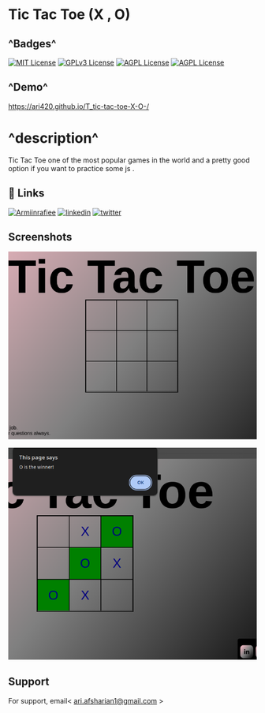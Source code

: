 
# Tic Tac Toe  (X , O)
## ^Badges^

[![MIT License](https://img.shields.io/badge/follow-Me-purpel.svg)](https://choosealicense.com/licenses/mit/)
[![GPLv3 License](https://img.shields.io/badge/contact-Me-red.svg)](https://opensource.org/licenses/)
[![AGPL License](https://img.shields.io/badge/Welcom_to-Ari_crazy_github-blue.svg)](http://www.gnu.org/licenses/agpl-3.0)
[![AGPL License](https://img.shields.io/badge/EVRYTING_I_DO-I_LOVE-violet.svg)](http://www.gnu.org/licenses/agpl-3.0)

## ^Demo^ 

https://ari420.github.io/T_tic-tac-toe-X-O-/
# ^description^
Tic Tac Toe one of the most popular games in the world and a pretty good option if you want to practice some  js . 
## 🔗 Links
[![Armiinrafiee](https://img.shields.io/badge/contact_master_parsa_ghorbanian-000?style=for-the-badge&logo=ko-fi&logoColor=white)](https://github.com/parsaGhorbanian/)
[![linkedin](https://img.shields.io/badge/linkedin-0A66C2?style=for-the-badge&logo=linkedin&logoColor=white)](https://www.linkedin.com/in/arian-afsharian-7a3903156/)
[![twitter](https://img.shields.io/badge/twitter-1DA1F2?style=for-the-badge&logo=twitter&logoColor=white)](https://twitter.com/arian_nw?t=gBHdfXRxznJSKjCqBdt8Yg&s=09/)


## Screenshots

![App Screenshot](https://github.com/ari420/T_tic-tac-toe-X-O-/blob/main/tic%20tac%20toe.png)

![App Screenshot](https://github.com/ari420/T_tic-tac-toe-X-O-/blob/main/tic%20tac%20toe%202.png)



## Support

For support, email< ari.afsharian1@gmail.com >

